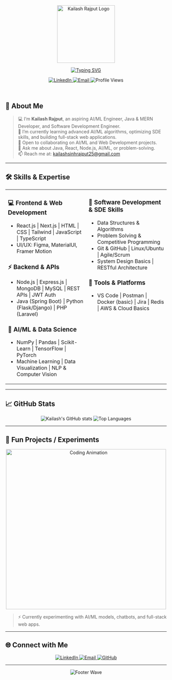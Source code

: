 <div align="center">
  <img src="https://raw.githubusercontent.com/KailashRajput/KailashRajput/main/profile-pic.png" alt="Kailash Rajput Logo" width="180" />
  
  [![Typing SVG](https://readme-typing-svg.herokuapp.com?font=JetBrains+Mono&weight=700&size=32&duration=2000&pause=3000&color=3B82F6&center=true&vCenter=true&multiline=true&width=1000&height=100&lines=Hi,+I'm+Kailash+Rajput!;Aspiring+AI/ML+Engineer+|+Java+%26+MERN+Developer+|+SDE)](https://git.io/typing-svg)

  <p>
    <a href="https://www.linkedin.com/in/kailash-rajput-25">
      <img src="https://img.shields.io/badge/LinkedIn-0077B5?style=for-the-badge&logo=linkedin&logoColor=white" alt="LinkedIn" />
    </a>
    <a href="mailto:kailashsinhrajput25@gmail.com">
      <img src="https://img.shields.io/badge/Email-D14836?style=for-the-badge&logo=gmail&logoColor=white" alt="Email" />
    </a>
    <img src="https://komarev.com/ghpvc/?username=KailashRajput&color=3B82F6&style=for-the-badge&label=Profile+Views" alt="Profile Views" />
  </p>
</div>

<br />

## 🎯 About Me

> 💻 I’m **Kailash Rajput**, an aspiring AI/ML Engineer, Java & MERN Developer, and Software Development Engineer.  
> 🌱 I’m currently learning advanced AI/ML algorithms, optimizing SDE skills, and building full-stack web applications.  
> 👯 Open to collaborating on AI/ML and Web Development projects.  
> 💬 Ask me about Java, React, Node.js, AI/ML, or problem-solving.  
> 📫 Reach me at: kailashsinhrajput25@gmail.com

---

## 🛠️ Skills & Expertise

<table>
<tr>
<td valign="top" width="50%">

### 💻 Frontend & Web Development
- React.js | Next.js | HTML | CSS | Tailwind | JavaScript | TypeScript  
- UI/UX: Figma, MaterialUI, Framer Motion

### ⚡ Backend & APIs
- Node.js | Express.js | MongoDB | MySQL | REST APIs | JWT Auth  
- Java (Spring Boot) | Python (Flask/Django) | PHP (Laravel)

### 🤖 AI/ML & Data Science
- NumPy | Pandas | Scikit-Learn | TensorFlow | PyTorch  
- Machine Learning | Data Visualization | NLP & Computer Vision

</td>
<td valign="top" width="50%">

### 🧩 Software Development & SDE Skills
- Data Structures & Algorithms  
- Problem Solving & Competitive Programming  
- Git & GitHub | Linux/Ubuntu | Agile/Scrum  
- System Design Basics | RESTful Architecture

### 🔧 Tools & Platforms
- VS Code | Postman | Docker (basic) | Jira | Redis | AWS & Cloud Basics

</td>
</tr>
</table>

---

## 📈 GitHub Stats

<div align="center">
  <img src="https://github-readme-stats.vercel.app/api?username=KailashRajput&show_icons=true&theme=radical" alt="Kailash's GitHub stats" />
  <img src="https://github-readme-stats.vercel.app/api/top-langs/?username=KailashRajput&layout=compact&theme=radical" alt="Top Languages" />
</div>

---

## 🤖 Fun Projects / Experiments

<div align="center">
  <img src="https://user-images.githubusercontent.com/74038190/225813708-98b745f2-7d22-48cf-9150-083f1b00d6c9.gif" width="500" alt="Coding Animation" />
</div>

> ⚡ Currently experimenting with AI/ML models, chatbots, and full-stack web apps.  

---

## 🌐 Connect with Me

<div align="center">
  <a href="https://www.linkedin.com/in/kailash-rajput-25">
    <img src="https://img.shields.io/badge/LinkedIn-0077B5?style=for-the-badge&logo=linkedin&logoColor=white" alt="LinkedIn" />
  </a>
  <a href="mailto:kailashsinhrajput25@gmail.com">
    <img src="https://img.shields.io/badge/Email-D14836?style=for-the-badge&logo=gmail&logoColor=white" alt="Email" />
  </a>
  <a href="https://github.com/KailashRajput">
    <img src="https://img.shields.io/badge/GitHub-181717?style=for-the-badge&logo=github&logoColor=white" alt="GitHub" />
  </a>
</div>

---

<div align="center">
  <img src="https://capsule-render.vercel.app/api?type=waving&color=gradient&customColorList=2&height=100&section=footer&text=Thanks+for+visiting!&fontSize=16&fontColor=fff&animation=twinkling" alt="Footer Wave" />
</div>


